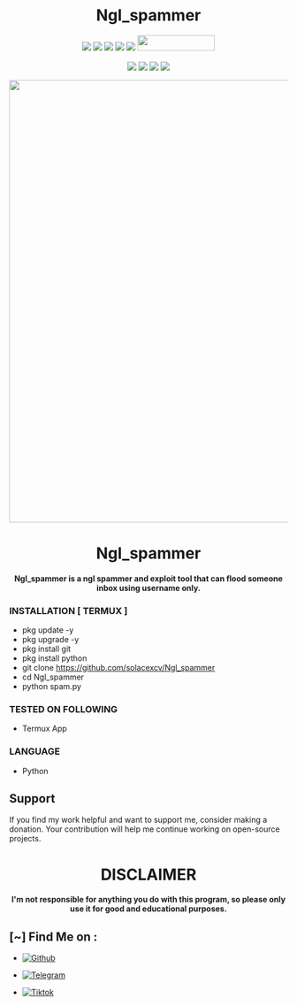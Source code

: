 <h1 align="center">Ngl_spammer</h1>

<p align="center">
  <img src="https://img.shields.io/badge/Version-0.1-green?style=for-the-badge">
  <img src="https://img.shields.io/github/stars/solacexcv/Ngl_spammer?style=for-the-badge&color=orange">
  <img src="https://img.shields.io/github/forks/solacexcv/Ngl_spammer?color=cyan&style=for-the-badge&color=purple">
  <img src="https://img.shields.io/github/watchers/solacexcv/Ngl_spammer?color=cyan&style=for-the-badge&color=purple">
  <img src="https://img.shields.io/github/issues/solacexcv/Ngl_spammer?color=red&style=for-the-badge">
  <img src="https://hits.dwyl.com/solacexcv/Ngl_spammer.svg" width="140" height="28">
<br>
<br>
  <img src="https://img.shields.io/badge/Author-solacexcv-purple?style=flat-square">
  <img src="https://img.shields.io/badge/Open%20Source-Yes-cyan?style=flat-square">
  <img src="https://img.shields.io/badge/Made%20in-Philippines-red?colorA=blue&colorB=red&style=flat-square">
  <img src="https://img.shields.io/badge/Written%20In-Python-blue?style=flat-square">
</p>

<p align="center">
<img src="https://raw.githubusercontent.com/solacexcv/NGL-SPAM/main/banner.png?token=GHSAT0AAAAAACL2J3BU32KBJKYC5VTU32TMZMDOMZA", width="800", height="800">
</p>
<h1 align="center"> Ngl_spammer</h1>
<h4 align="center"> Ngl_spammer is a ngl spammer and exploit tool that can flood someone inbox using username only.</h4>

### INSTALLATION [ TERMUX ]
* pkg update -y
* pkg upgrade -y
* pkg install git
* pkg install python
* git clone https://github.com/solacexcv/Ngl_spammer
* cd Ngl_spammer
* python spam.py

### TESTED ON FOLLOWING
* Termux App

### LANGUAGE 
* Python


## Support

If you find my work helpful and want to support me, consider making a donation. Your contribution will help me continue working on open-source projects.

<h1 align="center"> DISCLAIMER </h1>

<h4 align="center">I'm not responsible for anything you do with this program, so please only use it for good and educational purposes. </h4>

## [~] Find Me on :

- [![Github](https://img.shields.io/badge/Github-Solacexcv-purple?style=for-the-badge&logo=github)](https://github.com/solacexcv)

- [![Telegram](https://img.shields.io/badge/Telegram-PHILIPKYS-indigo?style=for-the-badge&logo=telegram)](https://t.me/Philipkys)

- [![Tiktok](https://img.shields.io/badge/Tiktok-Solacezr-orange?style=for-the-badge&logo=Tiktok)](https://www.tiktok.com/@solacezr?)
